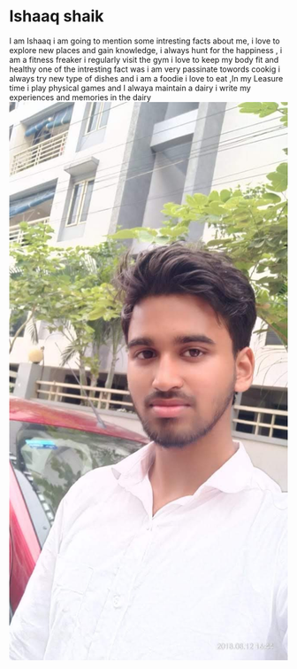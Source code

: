 # Ishaaq shaik 
I am Ishaaq i am going to mention some intresting facts about me, i love to explore new places and gain knowledge, i always hunt for the happiness , i am a fitness freaker i regularly visit the gym i love to keep my body fit and healthy one of the intresting fact was i am very passinate towords cookig i always try new type of dishes and i am a foodie i love to eat ,In my Leasure time i play physical games and I alwaya maintain a dairy i write my experiences and memories in the dairy 
![Ishaaq Shaik ](Ishaaq.jpeg)

